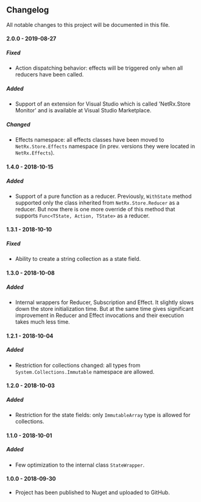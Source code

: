 ## Changelog
All notable changes to this project will be documented in this file.

#### 2.0.0 - 2019-08-27
##### Fixed
* Action dispatching behavior: effects will be triggered only when all reducers have been called.

##### Added
* Support of an extension for Visual Studio which is called 'NetRx.Store Monitor' and is available at Visual Studio Marketplace.

##### Changed
* Effects namespace: all effects classes have been moved to `NetRx.Store.Effects` namespace (in prev. versions they were located in `NetRx.Effects`).

#### 1.4.0 - 2018-10-15
##### Added
* Support of a pure function as a reducer. Previously, ```WithState``` method supported only the class inherited from ```NetRx.Store.Reducer``` as a reducer. But now there is one more override of this method that supports ```Func<TState, Action, TState>``` as a reducer.

#### 1.3.1 - 2018-10-10
##### Fixed
* Ability to create a string collection as a state field.

#### 1.3.0 - 2018-10-08
##### Added
* Internal wrappers for Reducer, Subscription and Effect. It slightly slows down the store initialization time. But at the same time gives significant improvement in Reducer and Effect invocations and their execution takes much less time.

#### 1.2.1 - 2018-10-04
##### Added
* Restriction for collections changed: all types from ```System.Collections.Immutable``` namespace are allowed.

#### 1.2.0 - 2018-10-03
##### Added
* Restriction for the state fields: only ```ImmutableArray``` type is allowed for collections.

#### 1.1.0 - 2018-10-01
##### Added
* Few optimization to the internal class ```StateWrapper```.

#### 1.0.0 - 2018-09-30
* Project has been published to Nuget and uploaded to GitHub.